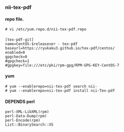 ### nii-tex-pdf

#### repo file.
    # vi /etc/yum.repo.d/nii-tex-pdf.repo

####
    [tex-pdf-git]
    name=CentOS-$releasever - tex-pdf
    baseurl=https://ryukaku3.github.io/tex-pdf/centos/
    enabled=0
    gpgcheck=0
    #gpgcheck=1
    #gpgkey=file:///etc/pki/rpm-gpg/RPM-GPG-KEY-CentOS-7

#### yum
    # yum --enablerepo=nii-tex-pdf search nii-
    # yum --enablerepo=nii-tex-pdf install nii-Tex-pdf

#### DEPENDS perl
    perl-XML-LibXML(rpm)
    perl-Data-Dump(rpm)
    perl-Encode(rpm)
    List::BinarySearch::XS    
